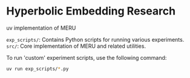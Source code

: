 # Hyperbolic Embedding Research

uv implementation of MERU

`exp_scripts/`: Contains Python scripts for running various experiments.
`src/`: Core implementation of MERU and related utilities.

To run 'custom' experiment scripts, use the following command:

```bash
uv run exp_scripts/*.py
```

